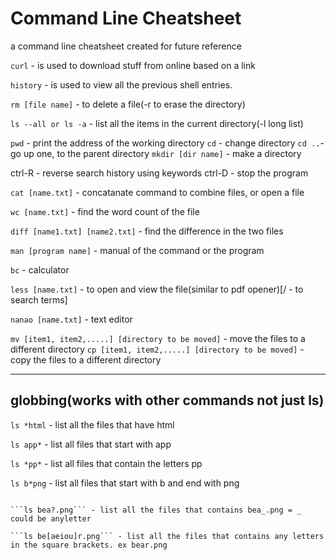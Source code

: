 # Command Line Cheatsheet

a command line cheatsheet created for future reference


```curl``` - is used to download stuff from online based on a link

```history```  - is used to view all the previous shell entries. 

```rm [file name]``` - to delete a file(-r to erase the directory)

```ls --all or ls -a``` - list all the items in the current directory(-l long list)


```pwd``` - print the address of the working directory
```cd``` - change directory
```cd ..```- go up one, to the parent directory
```mkdir [dir name]``` - make a directory

ctrl-R - reverse search history using keywords
ctrl-D - stop the program

```cat [name.txt]``` - concatanate command to combine files, or open a file

```wc [name.txt]``` - find the word count of the file

```diff [name1.txt] [name2.txt]``` - find the difference in the two files

```man [program name]``` - manual of the command or the program

```bc``` - calculator

```less [name.txt]``` - to open and view the file(similar to pdf opener)[/ - to search terms]

```nanao [name.txt]``` - text editor

```mv [item1, item2,.....] [directory to be moved]``` - move the files to a different directory
```cp [item1, item2,.....] [directory to be moved]``` - copy the files to a different directory

****
## globbing(works with other commands not just ls)

```ls *html``` - list all the files that have html 

```ls app*``` - list all files that start with app

```ls *pp*``` - list all files that contain the letters pp

```ls b*png``` - list all files that start with b and end with png

```ls app.{css,html} - list all app files that have html or css extensions

```ls bea?.png``` - list all the files that contains bea_.png = _ could be anyletter

```ls be[aeiou]r.png``` - list all the files that contains any letters in the square brackets. ex bear.png

